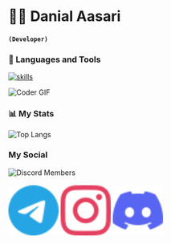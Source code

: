 # 👨‍💻 Danial Aasari

**`(Developer)`**

### 🧰 Languages and Tools

<p align="left">
  <a href="https://skillicons.dev">
    <img src="https://skillicons.dev/icons?i=git,cloudflare,vscode,github,phpstorm,pycharm,discord,html,css,python,mysql,nodejs" alt="skills"/>
  </a>
</p>

<img alt="Coder GIF" height=450 width=550 src="https://camo.githubusercontent.com/7de37139d0b4c1ce40865e799b446c0e963a3dd8fb68d239707237c40604fa3d/68747470733a2f2f63646e2e6472696262626c652e636f6d2f75736572732f3733303730332f73637265656e73686f74732f363538313234332f6176656e746f2e676966" />
<br>

### 📊 My Stats
![Top Langs](https://github-readme-stats.vercel.app/api/top-langs/?username=Itzhep&layout=compact)
### My Social
![Discord Members](https://img.shields.io/discord/1227960723196481646?color=red&label=Discord%20Members&logo=discord&style=for-the-badge)
<br>
<br>
[<img src="https://github.com/Itzhep/Itzhep/raw/main/telegram-color.svg" width="100" height="100">](https://t.me/Danialaasari)
[<img src="https://github.com/Itzhep/Itzhep/blob/main/instagram-color.svg" width="100" height="100">](https://www.instagram.com/danialaasary)
[<img src="https://github.com/Itzhep/Itzhep/blob/main/discord-color.svg" width="100" height="100">](https://discord.gg/V9nPcrkGFj)
